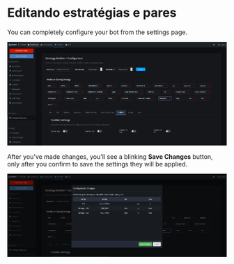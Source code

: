 # Editando estratégias e pares

You can completely configure your bot from the settings page.

![](../../.gitbook/assets/image-6.png)

After you've made changes, you'll see a blinking **Save Changes** button, only after you confirm to save the settings they will be applied.

![](../../.gitbook/assets/image-12%20%282%29.png)

